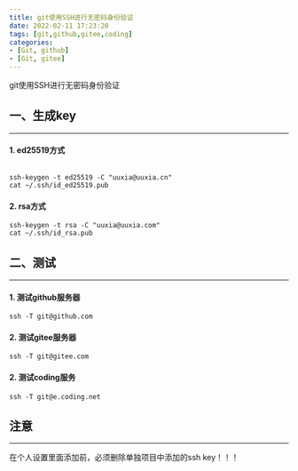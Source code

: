 ```yaml
---
title: git使用SSH进行无密码身份验证
date: 2022-02-11 17:23:20
tags: [git,github,gitee,coding]
categories:
- [Git, github]
- [Git, gitee]
---
```


git使用SSH进行无密码身份验证
<!--more-->

## 一、生成key
---
#### 1. ed25519方式

```

ssh-keygen -t ed25519 -C "uuxia@uuxia.cn"
cat ~/.ssh/id_ed25519.pub

```

#### 2. rsa方式
```
ssh-keygen -t rsa -C "uuxia@uuxia.com"
cat ~/.ssh/id_rsa.pub
```

## 二、测试
---
#### 1. 测试github服务器
```
ssh -T git@github.com
```
#### 2. 测试gitee服务器
```
ssh -T git@gitee.com
```
#### 2. 测试coding服务
```
ssh -T git@e.coding.net
```

## 注意
---
在个人设置里面添加前，必须删除单独项目中添加的ssh key！！！
